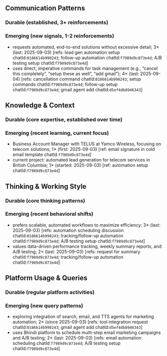 ## Communication Patterns
### Durable (established, 3+ reinforcements)

### Emerging (new signals, 1-2 reinforcements)
- requests automated, end-to-end solutions without excessive detail; 3× (last: 2025-09-03) [refs: lead gen automation setup chatId:`0186614b990243`; follow-up automation chatId:`f7989d9c873e4d`; A/B testing setup chatId:`f7989d9c873e4d`]
- uses direct, imperative commands for task management (e.g., “cancel this completely”, “setup these as well”, “add gmail”); 4× (last: 2025-09-04) [refs: cancellation command chatId:`0186614b990243`; setup commands chatId:`f7989d9c873e4d`; follow-up setup chatId:`f7989d9c873e4d`; gmail agent add chatId:`d5ef4db8946343`]

## Knowledge & Context
### Durable (core expertise, established over time)

### Emerging (recent learning, current focus)
- Business Account Manager with TELUS at Yamco Wireless, focusing on telecom solutions; 1× (first: 2025-09-03) [ref: email signature in cold email template chatId:`f7989d9c873e4d`]
- current project: automated lead generation for telecom services in British Columbia; 1× (started: 2025-09-03) [ref: automation setup chatId:`f7989d9c873e4d`]

## Thinking & Working Style
### Durable (core thinking patterns)

### Emerging (recent behavioral shifts)
- prefers scalable, automated workflows to maximize efficiency; 3× (last: 2025-09-03) [refs: automation scheduling discussion chatId:`0186614b990243`; tracking/follow-up automation chatId:`f7989d9c873e4d`; A/B testing setup chatId:`f7989d9c873e4d`]
- values data-driven performance tracking, weekly summary reports, and A/B testing; 2× (last: 2025-09-03) [refs: request for summary chatId:`f7989d9c873e4d`; tracking/follow-up automation chatId:`f7989d9c873e4d`]

## Platform Usage & Queries
### Durable (regular platform activities)

### Emerging (new query patterns)
- exploring integration of search, email, and TTS agents for marketing automation; 2× (since 2025-09-03) [refs: tool integration request chatId:`0186614b990243`; gmail agent add chatId:`d5ef4db8946343`]
- uses Bhindi platform to schedule multi-step email marketing campaigns and A/B testing; 2× (last: 2025-09-03) [refs: email automation scheduling chatId:`f7989d9c873e4d`; A/B testing setup chatId:`f7989d9c873e4d`]